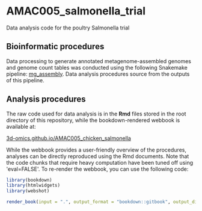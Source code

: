 # AMAC005_salmonella_trial
Data analysis code for the poultry Salmonella trial

## Bioinformatic procedures

Data processing to generate annotated metagenome-assembled genomes and genome count tables was conducted using the following Snakemake pipeline: [mg_assembly](https://github.com/3d-omics/mg_assembly). Data analysis procedures source from the outputs of this pipeline.

## Analysis procedures

The raw code used for data analysis is in the **Rmd** files stored in the root directory of this repository, while the bookdown-rendered webbook is available at:

[3d-omics.github.io/AMAC005_chicken_salmonella](https://3d-omics.github.io/AMAC005_chicken_salmonella)

While the webbook provides a user-friendly overview of the procedures, analyses can be directly reproduced using the Rmd documents. Note that the code chunks that require heavy computation have been tuned off using 'eval=FALSE'. To re-render the webbook, you can use the following code:

```r
library(bookdown)
library(htmlwidgets)
library(webshot)

render_book(input = ".", output_format = "bookdown::gitbook", output_dir = "docs")
```
